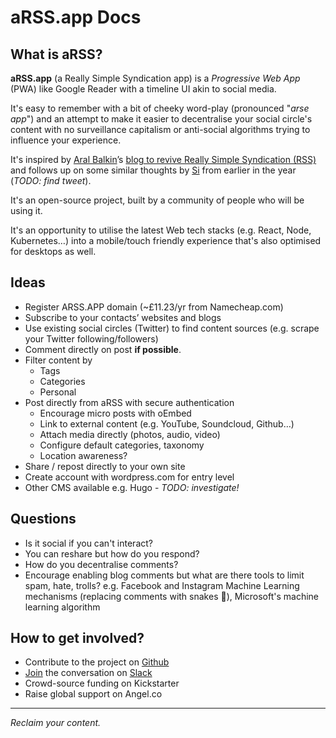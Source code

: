 # aRSS.app Docs

## What is aRSS?

**aRSS.app** (a Really Simple Syndication app) is a _Progressive Web App_ (PWA) like Google Reader with a timeline UI akin to social media.

It's easy to remember with a bit of cheeky word-play (pronounced "_arse app_") and an attempt to make it easier to decentralise your social circle's content with no surveillance capitalism or anti-social algorithms trying to influence your experience.

It's inspired by [Aral Balkin](https://twitter.com/aral)’s [blog to revive Really Simple Syndication (RSS)](https://ar.al/2018/06/29/reclaiming-rss/) and follows up on some similar thoughts by [Si](https://twitter.com/Si) from earlier in the year (_TODO: find tweet_).

It's an open-source project, built by a community of people who will be using it. 

It's an opportunity to utilise the latest Web tech stacks (e.g. React, Node, Kubernetes…) into a mobile/touch friendly experience that's also optimised for desktops as well.

## Ideas

* Register ARSS.APP domain (~£11.23/yr from Namecheap.com)
* Subscribe to your contacts’ websites and blogs
* Use existing social circles (Twitter) to find content sources (e.g. scrape your Twitter following/followers)
* Comment directly on post **if possible**.
* Filter content by 
	* Tags
	* Categories
	* Personal
* Post directly from aRSS with secure authentication
	* Encourage micro posts with oEmbed
	* Link to external content (e.g. YouTube, Soundcloud, Github…)
	* Attach media directly (photos, audio, video)
	* Configure default categories, taxonomy
	* Location awareness?
* Share / repost directly to your own site
* Create account with wordpress.com for entry level
* Other CMS available e.g. Hugo - _TODO: investigate!_

## Questions

* Is it social if you can't interact? 
* You can reshare but how do you respond? 
* How do you decentralise comments?
* Encourage enabling blog comments but what are there tools to limit spam, hate, trolls? e.g. Facebook and Instagram Machine Learning mechanisms (replacing comments with snakes 🐍), Microsoft's machine learning algorithm

## How to get involved?

- Contribute to the project on [Github](https://github.com/aRSSapp)
- [Join](https://join.slack.com/t/arssapp/shared_invite/enQtMzk2NzE1NzY2MDgxLWJmNjhlMzhhOWJiYjc0MzA2MWE1YjQ1NThjNTQ1MjIzNmFiMzc0NGI5MmUyOWU2ZDg1NjE0OTUyNzhjY2RmNDk) the conversation on [Slack](https://arssapp.slack.com/)
- Crowd-source funding on Kickstarter
- Raise global support on Angel.co

----

_Reclaim your content._